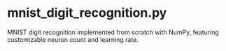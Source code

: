 # mnist_digit_recognition.py
MNIST digit recognition implemented from scratch with NumPy, featuring customizable neuron count and learning rate.
